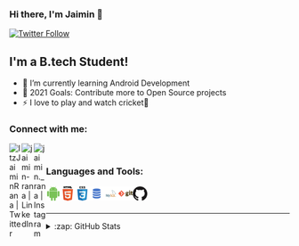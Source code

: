 ### Hi there, I'm Jaimin 👋

[![Twitter Follow](https://img.shields.io/twitter/follow/ItzJaiminRana?color=1DA1F2&logo=twitter&style=for-the-badge)](https://twitter.com/intent/follow?original_referer=https%3A%2F%2Fgithub.com%2FItzJaiminRana&screen_name=ItzJaiminRana)

## I'm a B.tech Student!

- 🌱 I’m currently learning Android Development
- 🥅 2021 Goals: Contribute more to Open Source projects
- ⚡ I love to play and watch cricket🏏

### Connect with me:

[<img align="left" alt="ItzJaiminRana | Twitter" width="22px" src="https://cdn.jsdelivr.net/npm/simple-icons@v3/icons/twitter.svg" />][twitter]
[<img align="left" alt="jaimin-rana | LinkedIn" width="22px" src="https://cdn.jsdelivr.net/npm/simple-icons@v3/icons/linkedin.svg" />][linkedin]
[<img align="left" alt="jaimin._rana | Instagram" width="22px" src="https://cdn.jsdelivr.net/npm/simple-icons@v3/icons/instagram.svg" />][instagram]

<br />

### Languages and Tools:

<img align="left" alt="Android Studio" width="26px" src="https://raw.githubusercontent.com/github/explore/80688e429a7d4ef2fca1e82350fe8e3517d3494d/topics/android/android.png" />
<img align="left" alt="HTML5" width="26px" src="https://raw.githubusercontent.com/github/explore/80688e429a7d4ef2fca1e82350fe8e3517d3494d/topics/html/html.png" />
<img align="left" alt="CSS3" width="26px" src="https://raw.githubusercontent.com/github/explore/80688e429a7d4ef2fca1e82350fe8e3517d3494d/topics/css/css.png" />
<img align="left" alt="SQL" width="26px" src="https://raw.githubusercontent.com/github/explore/80688e429a7d4ef2fca1e82350fe8e3517d3494d/topics/sql/sql.png" />
<img align="left" alt="MySQL" width="26px" src="https://raw.githubusercontent.com/github/explore/80688e429a7d4ef2fca1e82350fe8e3517d3494d/topics/mysql/mysql.png" />
<img align="left" alt="Git" width="26px" src="https://raw.githubusercontent.com/github/explore/80688e429a7d4ef2fca1e82350fe8e3517d3494d/topics/git/git.png" />
<img align="left" alt="GitHub" width="26px" src="https://raw.githubusercontent.com/github/explore/78df643247d429f6cc873026c0622819ad797942/topics/github/github.png" />
<br />
<br />

---

<details>
  <summary>:zap: GitHub Stats</summary>

  <img align="left" alt="Jaimin Rana's GitHub Stats" src="https://github-readme-stats.vercel.app/api?username=JaiminRana01&hide=issues,contribs" />

</details>

[twitter]: https://twitter.com/ItzJaiminRana
[instagram]: https://instagram.com/jaimin._rana
[linkedin]: https://linkedin.com/in/jaimin-rana